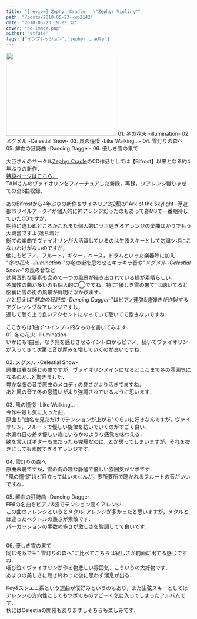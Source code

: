 ```yaml
---
title: "[review] Zephyr Cradle - \"Zephyr Violin\""
path: "/posts/2010-05-23--wp2142"
date: "2010-05-23 19:22:32"
cover: "no-image.png"
author: "stfate"
tags: ["インプレッション","zephyr cradle"]
---
```


<style type="text/css">
<!--
p {white-space: pre-wrap};
-->
</style>

<img src="http://stfate.net/wp-content/uploads/2010/05/DSC_0010-300x225.jpg" alt="" title="DSC_0010" width="300" height="225" class="alignnone size-medium wp-image-2143" />
01. 冬の花火 -illumination-
02. メグメル -Celestial Snow-
03. 風の憧憬 -Like Walking...-
04. 雪灯りの森へ
05. 鮮血の狂詩曲 -Dancing Dagger-
06. 優しき雪の果て

<!--more-->
<p style="margin-top:15px">大臣さんのサークル<a href="http://www.zephyr-cradle.info/" target="_blank">Zephyr Cradle</a>のCD作品としては【Bifrost】以来となる約4年ぶりの新作．
<a href="http://www.zephyr-cradle.info/violin/" target="_blank">特設ページはこちら．</a>
TAMさんのヴァイオリンをフィーチュアした新録，再録，リアレンジ織りまぜての全6曲収録．</p>

<p style="margin-top:15px">あのBifrostから4年ぶりの新作＆サイネリア2投稿の"Ark of the Skylight -浮遊都市リベルアーク-"が個人的に神アレンジだったのもあって春M3で一番期待していたCDですが，
期待に違わぬどころかこれまた個人的にツボ過ぎるアレンジの楽曲ばかりでもう大興奮ですよ(落ち着け
総ての楽曲でヴァイオリンが大活躍しているのは生弦スキーとして勿論ツボにこないわけがないのですが，
他にもピアノ，フルート，ギター，ベース，ドラムといった楽器陣に加え
"<em>冬の花火 -illumination-</em>"の冬の街を思わせるキラキラ音や"<em>メグメル -Celestial Snow-</em>"の風の音など
効果音的な要素も含めて一つの風景が描き出されている様が素晴らしい．
冬属性の曲が多いのも個人的に◯ですね．特に"優しき雪の果て"は聴いてると脳裏に雪の街の風景が鮮明に浮かびます．
かと思えば"<em>鮮血の狂詩曲 -Dancing Dagger-</em>"はピアノ連弾&速弾きが炸裂するアグレッシヴなアレンジですし，
通して聴く上で良いアクセントになっていて聴いてて飽きないですね．</p>

<p style="margin-top:15px">ここからは1曲ずつインプレ的なものを書いてみます．
01. 冬の花火 -illumination-
いかにも1曲目，な予兆を感じさせるイントロからピアノ，続いてヴァイオリンが入ってきて次第に音が厚みを増していくのが良いですね．</p>

<p style="margin-top:15px">02. メグメル -Celestial Snow-
原曲は春な感じの曲ですが，ヴァイオリンメインになるとここまで冬の雰囲気になるのか…と驚きました．
豊かな弦の音で原曲のメロディの良さがより活きてますね．
あと風の音で冬の息遣いがより強調されているように思います．</p>

<p style="margin-top:15px">03. 風の憧憬 -Like Walking...-
今作中最も気に入った曲．
原曲も"曲名を見ただけでテンションが上がる"くらいに好きなんですが，ヴァイオリン，フルートで優しい旋律を紡いでいくのがすごく良い．
木漏れ日の差す優しい森にいるかのような感覚を味わえる．
欲を言えばギターも生だったら完璧なのに…とか思ってしまいますが，それを抜きにしても素敵すぎるアレンジです．</p>

<p style="margin-top:15px">04. 雪灯りの森へ
原曲未聴ですが，雪の街の趣な静謐で優しい雰囲気がツボです．
"風の憧憬"ほど目立ってはいませんが，要所要所で聴かれるフルートの音がいいですね．</p>

<p style="margin-top:15px">05. 鮮血の狂詩曲 -Dancing Dagger-
FF6の名曲をピアノ&弦でテンション高くアレンジ．
この曲のアレンジというとメタル･アレンジが多かったと思いますが，メタルとは違ったベクトルの熱さが素敵です．
パーカッションの手数の多さが激しさを強調してて良いです．

<p style="margin-top:15px">06. 優しき雪の果て
同じ冬系でも" 雪灯りの森へ"に比べてこちらは寂しさが前面に出てる感じですね．
咽び泣くヴァイオリンが作る物悲しい雰囲気．こういうの大好物です．
あまりの美しさに聴き終わった後に思わず溜息が出る…</p>

<p style="margin-top:15px">Key&スクエニ系という選曲が僕好みというのもあり，また生弦スキーとしてはアレンジの方向性としてもツボでものすごーく気に入ってしまったアルバムです．
秋にはCelestiaの開催もありますしそちらも楽しみです．</p>